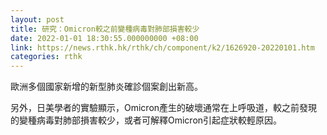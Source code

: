```yaml
---
layout: post
title: 研究：Omicron較之前變種病毒對肺部損害較少
date: 2022-01-01 18:30:55.000000000 +08:00
link: https://news.rthk.hk/rthk/ch/component/k2/1626920-20220101.htm
categories: rthk
---
```


歐洲多個國家新增的新型肺炎確診個案創出新高。

另外，日美學者的實驗顯示，Omicron產生的破壞通常在上呼吸道，較之前發現的變種病毒對肺部損害較少，或者可解釋Omicron引起症狀較輕原因。
